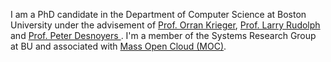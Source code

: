 I am a PhD candidate in the Department of Computer Science at Boston University under the advisement of <a href="http://okrieg.github.io/">Prof. Orran Krieger</a>, <a href="http://people.csail.mit.edu/rudolph/">Prof. Larry Rudolph</a> and <a href="http://www.ccs.neu.edu/home/pjd/index.html"> Prof. Peter Desnoyers </a>. I'm a member of the Systems Research Group at BU and associated with <a target="_blank" href="https://massopen.cloud/">Mass Open Cloud (MOC)</a>.  

